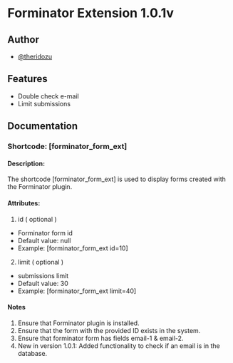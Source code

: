 # Forminator Extension 1.0.1v

## Author

- [@theridozu](https://github.com/TheRidozu)


## Features

- Double check e-mail
- Limit submissions



## Documentation

### Shortcode: [forminator_form_ext]

#### Description:

The shortcode [forminator_form_ext] is used to display forms created with the Forminator plugin.

#### Attributes: 

1. id ( optional )
 - Forminator form id
 - Default value: null
 - Example: [forminator_form_ext id=10]
2. limit ( optional )
 - submissions limit
 - Default value: 30
 - Example: [forminator_form_ext limit=40]

#### Notes
1. Ensure that Forminator plugin is installed.
2. Ensure that the form with the provided ID exists in the system.
3. Ensure that forminator form has fields email-1 & email-2.
4. New in version 1.0.1: Added functionality to check if an email is in the database.